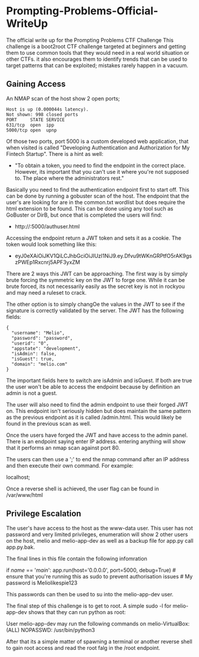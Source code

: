 # Prompting-Problems-Official-WriteUp
The official write up for the Prompting Problems CTF Challenge
This challenge is a boot2root CTF challenge targeted at beginners and getting them to use common tools that they would need in a real world situation or other CTFs. it also encourages them to identify trends that can be used to target patterns that can be exploited; mistakes rarely happen in a vacuum.

## Gaining Access

An NMAP scan of the host show 2 open ports;

```
Host is up (0.000044s latency).
Not shown: 998 closed ports
PORT     STATE SERVICE
631/tcp  open  ipp
5000/tcp open  upnp
```

Of those two ports, port 5000 is a custom developed web application, that when visited is called "Developing Authentication and Authorization for My Fintech Startup". There is a hint as well:
- "To obtain a token, you need to find the endpoint in the correct place. However, its important that you can't use it where you're not supposed to. The place where the administrators rest."

Basically you need to find the authentication endpoint first to start off. This can be done by running a gobuster scan of the host. The endpoint that the user's are looking for are in the common.txt wordlist but does require the html extension to be found. This can be done using any tool such as GoBuster or DirB, but once that is completed the users will find:
- http://<IP>:5000/authuser.html

Accessing the endpoint return a JWT token and sets it as a cookie. The token would look something like this:
- eyJ0eXAiOiJKV1QiLCJhbGciOiJIUzI1NiJ9.ey<Reduced>.Dfvu9tWKnGRPtfO5rAK9gszPWEp1Rxcnrj5APF3yxZM

There are 2 ways this JWT can be approaching. The first way is by simply brute forcing the symmetric key on the JWT to forge one. While it can be brute forced, its not necessarily easily as the secret key is not in rockyou and may need a ruleset to crack.

The other option is to simply changOe the values in the JWT to see if the signature is correctly validated by the server. The JWT has the following fields:
```
{
  "username": "Melio",
  "password": "password",
  "userid": "0",
  "appstate": "development",
  "isAdmin": false,
  "isGuest": true,
  "domain": "melio.com"
}
```

The important fields here to switch are isAdmin and isGuest. If both are true the user won't be able to access the endpoint because by definition an admin is not a guest. 

The user will also need to find the admin endpoint to use their forged JWT on. This endpoint isn't seriously hidden but does maintain the same pattern as the previous endpoint as it is called /admin.html. This would likely be found in the previous scan as well.

Once the users have forged the JWT and have access to the admin panel. There is an endpoint saying enter IP address. entering anything will show that it performs an nmap scan against port 80.

The users can then use a ';' to end the nmap command after an IP address and then execute their own command. For example:

localhost; <Reverse Shell>

Once a reverse shell is achieved, the user flag can be found in /var/www/html

## Privilege Escalation

The user's have access to the host as the www-data user. This user has not password and very limited privileges, enumeration will show 2 other users on the host, melio and melio-app-dev as well as a backup file for app.py call app.py.bak.

The final lines in this file contain the following infomration

if _name_ == '_main_':
    app.run(host='0.0.0.0', port=5000, debug=True)
    # ensure that you're running this as sudo to prevent authorisation issues
    # My password is Meliolikespie123

This passwords can then be used to su into the melio-app-dev user.

The final step of this challenge is to get to root. A simple sudo -l for melio-app-dev shows that they can run python as root:

User melio-app-dev may run the following commands on melio-VirtualBox:
    (ALL) NOPASSWD: /usr/bin/python3

After that its a simple matter of spawning a terminal or another reverse shell to gain root access and read the root falg in the /root endpoint.
